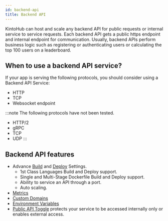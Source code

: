 ```yaml
---
id: backend-api
title: Backend API
---
```


KintoHub can host and scale any backend API for public requests or internal service to service requests.
Each backend API gets a public https endpoint and internal endpoint for communication.
Usually, backend APIs perform business logic such as registering or authenticating users or calculating the top 100 users on a leaderboard.

## When to use a backend API service?

If your app is serving the following protocols, you should consider using a Backend API Service:

- HTTP
- TCP
- Websocket endpoint

:::note
The following protocols have not been tested.

- HTTP/2
- gRPC
- TCP
- UDP
:::

## Backend API features

- Advance [Build](/features/features-build-settings.md) and [Deploy](/features/features-deploy.md) Settings.
  - 1st Class Languages Build and Deploy support.
  - Single and Multi-Stage Dockerfile Build and Deploy support.
  - Ability to service an API through a port.
  - Auto scaling.
- [Metrics](/features/features-metrics.md)
- [Custom Domains](/features/features-domains.md)
- [Environment Variables](/features/features-environment-variables.md)
- [Public API Toggle](/features/features-settings.md#public-api) protects your service to be accessed internally only or enables external access.
